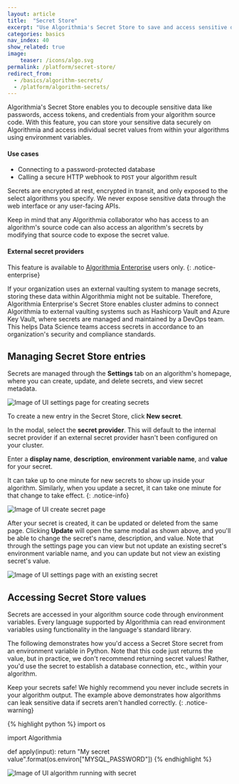 ```yaml
---
layout: article
title:  "Secret Store"
excerpt: "Use Algorithmia's Secret Store to save and access sensitive data"
categories: basics
nav_index: 40
show_related: true
image:
    teaser: /icons/algo.svg
permalink: /platform/secret-store/
redirect_from:
  - /basics/algorithm-secrets/
  - /platform/algorithm-secrets/
---
```


Algorithmia's Secret Store enables you to decouple sensitive data like passwords, access tokens, and credentials from your algorithm source code. With this feature, you can store your sensitive data securely on Algorithmia and access individual secret values from within your algorithms using environment variables.

#### Use cases
  - Connecting to a password-protected database
  - Calling a secure HTTP webhook to `POST` your algorithm result

Secrets are encrypted at rest, encrypted in transit, and only exposed to the select algorithms you specify. We never expose sensitive data through the web interface or any user-facing APIs.

Keep in mind that any Algorithmia collaborator who has access to an algorithm's source code can also access an algorithm's secrets by modifying that source code to expose the secret value.

#### External secret providers

This feature is available to [Algorithmia Enterprise](/enterprise) users only.
{: .notice-enterprise}

If your organization uses an external vaulting system to manage secrets, storing these data within Algorithmia might not be suitable. Therefore, Algorithmia Enterprise's Secret Store enables cluster admins to connect Algorithmia to external vaulting systems such as Hashicorp Vault and Azure Key Vault, where secrets are managed and maintained by a DevOps team. This helps Data Science teams access secrets in accordance to an organization's security and compliance standards.

## Managing Secret Store entries

Secrets are managed through the **Settings** tab on an algorithm's homepage, where you can create, update, and delete secrets, and view secret metadata.

![Image of UI settings page for creating secrets](/developers/images/post_images/algorithm_secrets/settings_page.png)

To create a new entry in the Secret Store, click **New secret**.

In the modal, select the **secret provider**. This will default to the internal secret provider if an external secret provider hasn't been configured on your cluster.

Enter a **display name**, **description**, **environment variable name**, and **value** for your secret.

It can take up to one minute for new secrets to show up inside your algorithm. Similarly, when you update a secret, it can take one minute for that change to take effect.
{: .notice-info}

![Image of UI create secret page](/developers/images/post_images/algorithm_secrets/create_secret_page.png)

After your secret is created, it can be updated or deleted from the same page. Clicking **Update** will open the same modal as shown above, and you'll be able to change the secret's name, description, and value. Note that through the settings page you can view but not update an existing secret's environment variable name, and you can update but not view an existing secret's value.

![Image of UI settings page with an existing secret](/developers/images/post_images/algorithm_secrets/settings_page_with_secret.png)

## Accessing Secret Store values

Secrets are accessed in your algorithm source code through environment variables. Every language supported by Algorithmia can read environment variables using functionality in the language's standard library.

The following demonstrates how you'd access a Secret Store secret from an environment variable in Python. Note that this code just returns the value, but in practice, we don't recommend returning secret values! Rather, you'd use the secret to establish a database connection, etc., within your algorithm.

Keep your secrets safe! We highly recommend you never include secrets in your algorithm output. The example above demonstrates how algorithms can leak sensitive data if secrets aren't handled correctly.
{: .notice-warning}

{% highlight python %}
import os

import Algorithmia

def apply(input):
    return "My secret value".format(os.environ["MYSQL_PASSWORD"])
{% endhighlight %}

![Image of UI algorithm running with secret](/developers/images/post_images/algorithm_secrets/running_algorithm_with_secret.png)
